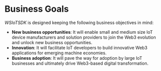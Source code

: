 # Business Goals

_WSIoTSDK_ is designed keeping the following business objectives in mind:

* **New business opportunities**: It will enable small and medium size IoT device manufacturers and solution providers to join the Web3 evolution and unlock new business opportunities.
* **Innovation**: It will facilitate IoT developers to build innovative Web3 applications for emerging machine economies.
* **Business adoption**: It will pave the way for adoption by large IoT businesses and ultimately drive Web3-based digital transformation.
